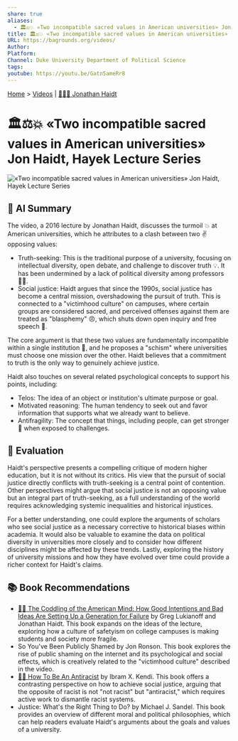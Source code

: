 ```yaml
---
share: true
aliases:
  - 🏛️⚖️💥 «Two incompatible sacred values in American universities» Jon Haidt, Hayek Lecture Series
title: 🏛️⚖️💥 «Two incompatible sacred values in American universities» Jon Haidt, Hayek Lecture Series
URL: https://bagrounds.org/videos/
Author:
Platform:
Channel: Duke University Department of Political Science
tags:
youtube: https://youtu.be/Gatn5ameRr8
---
```

[Home](../index.md) > [Videos](./index.md) | [🧠🤝🐘 Jonathan Haidt](../people/jonathan-haidt.md)  
# 🏛️⚖️💥 «Two incompatible sacred values in American universities» Jon Haidt, Hayek Lecture Series  
![«Two incompatible sacred values in American universities» Jon Haidt, Hayek Lecture Series](https://youtu.be/Gatn5ameRr8)  
  
## 🤖 AI Summary  
The video, a 2016 lecture by Jonathan Haidt, discusses the turmoil 💥 at American universities, which he attributes to a clash between two ✌️ opposing values:  
  
* Truth-seeking: This is the traditional purpose of a university, focusing on intellectual diversity, open debate, and challenge to discover truth 💡. It has been undermined by a lack of political diversity among professors 👨‍🏫.  
* Social justice: Haidt argues that since the 1990s, social justice has become a central mission, overshadowing the pursuit of truth. This is connected to a "victimhood culture" on campuses, where certain groups are considered sacred, and perceived offenses against them are treated as "blasphemy" 😠, which shuts down open inquiry and free speech 🤫.  
  
The core argument is that these two values are fundamentally incompatible within a single institution 🏫, and he proposes a "schism" where universities must choose one mission over the other. Haidt believes that a commitment to truth is the only way to genuinely achieve justice.  
  
Haidt also touches on several related psychological concepts to support his points, including:  
* Telos: The idea of an object or institution's ultimate purpose or goal.  
* Motivated reasoning: The human tendency to seek out and favor information that supports what we already want to believe.  
* Antifragility: The concept that things, including people, can get stronger 💪 when exposed to challenges.  
  
## 🤔 Evaluation  
Haidt's perspective presents a compelling critique of modern higher education, but it is not without its critics. His view that the pursuit of social justice directly conflicts with truth-seeking is a central point of contention. Other perspectives might argue that social justice is not an opposing value but an integral part of truth-seeking, as a full understanding of the world requires acknowledging systemic inequalities and historical injustices.  
  
For a better understanding, one could explore the arguments of scholars who see social justice as a necessary corrective to historical biases within academia. It would also be valuable to examine the data on political diversity in universities more closely and to consider how different disciplines might be affected by these trends. Lastly, exploring the history of university missions and how they have evolved over time could provide a richer context for Haidt's claims.  
  
## 📚 Book Recommendations  
* [🤕👶 The Coddling of the American Mind: How Good Intentions and Bad Ideas Are Setting Up a Generation for Failure](../books/the-coddling-of-the-american-mind-how-good-intentions-and-bad-ideas-are-setting-up-a-generation-for-failure.md) by Greg Lukianoff and Jonathan Haidt. This book expands on the ideas of the lecture, exploring how a culture of safetyism on college campuses is making students and society more fragile.  
* So You've Been Publicly Shamed by Jon Ronson. This book explores the rise of public shaming on the internet and its psychological and social effects, which is creatively related to the "victimhood culture" described in the video.  
* [✊🏿 How To Be An Antiracist](../books/how-to-be-an-antiracist.md) by Ibram X. Kendi. This book offers a contrasting perspective on how to achieve social justice, arguing that the opposite of racist is not "not racist" but "antiracist," which requires active work to dismantle racist systems.  
* Justice: What's the Right Thing to Do? by Michael J. Sandel. This book provides an overview of different moral and political philosophies, which can help readers evaluate Haidt's arguments about the goals and values of a university.